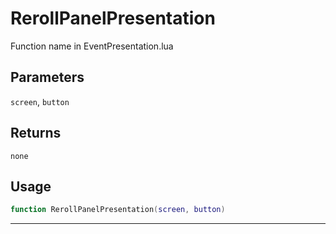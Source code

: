 # RerollPanelPresentation
Function name in EventPresentation.lua
## Parameters
`screen`, `button`
## Returns
`none`
## Usage
```lua
function RerollPanelPresentation(screen, button)
```
---
